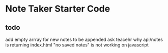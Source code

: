 # Note Taker Starter Code
## todo
add empty arrray for new notes to be appended
ask teacehr why api/notes is returning index.html
"no saved notes" is not working on javascript
